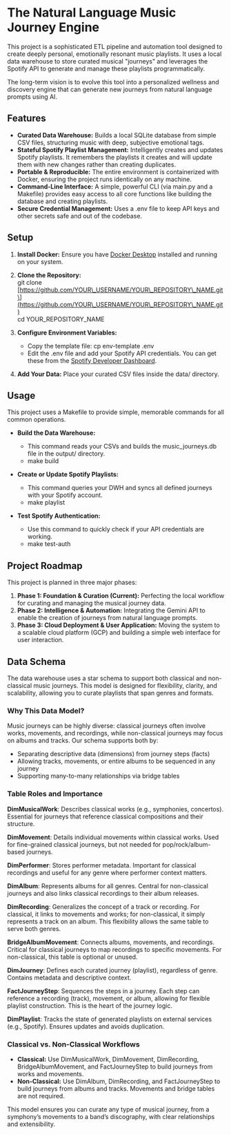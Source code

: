 # **The Natural Language Music Journey Engine**

This project is a sophisticated ETL pipeline and automation tool designed to create deeply personal, emotionally resonant music playlists. It uses a local data warehouse to store curated musical "journeys" and leverages the Spotify API to generate and manage these playlists programmatically.

The long-term vision is to evolve this tool into a personalized wellness and discovery engine that can generate new journeys from natural language prompts using AI.

## **Features**

* **Curated Data Warehouse:** Builds a local SQLite database from simple CSV files, structuring music with deep, subjective emotional tags.  
* **Stateful Spotify Playlist Management:** Intelligently creates and updates Spotify playlists. It remembers the playlists it creates and will update them with new changes rather than creating duplicates.  
* **Portable & Reproducible:** The entire environment is containerized with Docker, ensuring the project runs identically on any machine.  
* **Command-Line Interface:** A simple, powerful CLI (via main.py and a Makefile) provides easy access to all core functions like building the database and creating playlists.  
* **Secure Credential Management:** Uses a .env file to keep API keys and other secrets safe and out of the codebase.

## **Setup**

1. **Install Docker:** Ensure you have [Docker Desktop](https://www.docker.com/products/docker-desktop/) installed and running on your system.  
2. **Clone the Repository:**  
   git clone \[https://github.com/YOUR\_USERNAME/YOUR\_REPOSITORY\_NAME.git\](https://github.com/YOUR\_USERNAME/YOUR\_REPOSITORY\_NAME.git)  
   cd YOUR\_REPOSITORY\_NAME

3. **Configure Environment Variables:**  
   * Copy the template file: cp env-template .env  
   * Edit the .env file and add your Spotify API credentials. You can get these from the [Spotify Developer Dashboard](https://developer.spotify.com/dashboard/).  
4. **Add Your Data:** Place your curated CSV files inside the data/ directory.

## **Usage**

This project uses a Makefile to provide simple, memorable commands for all common operations.

* **Build the Data Warehouse:**  
  * This command reads your CSVs and builds the music\_journeys.db file in the output/ directory.  
  *   make build

* **Create or Update Spotify Playlists:**  
  * This command queries your DWH and syncs all defined journeys with your Spotify account.  
  *   make playlist

* **Test Spotify Authentication:**  
  * Use this command to quickly check if your API credentials are working.  
  *   make test-auth

## **Project Roadmap**

This project is planned in three major phases:

1. **Phase 1: Foundation & Curation (Current):** Perfecting the local workflow for curating and managing the musical journey data.  
2. **Phase 2: Intelligence & Automation:** Integrating the Gemini API to enable the creation of journeys from natural language prompts.  
3. **Phase 3: Cloud Deployment & User Application:** Moving the system to a scalable cloud platform (GCP) and building a simple web interface for user interaction.

## **Data Schema**

The data warehouse uses a star schema to support both classical and non-classical music journeys. This model is designed for flexibility, clarity, and scalability, allowing you to curate playlists that span genres and formats.

### **Why This Data Model?**
Music journeys can be highly diverse: classical journeys often involve works, movements, and recordings, while non-classical journeys may focus on albums and tracks. Our schema supports both by:
- Separating descriptive data (dimensions) from journey steps (facts)
- Allowing tracks, movements, or entire albums to be sequenced in any journey
- Supporting many-to-many relationships via bridge tables

### **Table Roles and Importance**

**DimMusicalWork**: Describes classical works (e.g., symphonies, concertos). Essential for journeys that reference classical compositions and their structure.

**DimMovement**: Details individual movements within classical works. Used for fine-grained classical journeys, but not needed for pop/rock/album-based journeys.

**DimPerformer**: Stores performer metadata. Important for classical recordings and useful for any genre where performer context matters.

**DimAlbum**: Represents albums for all genres. Central for non-classical journeys and also links classical recordings to their album releases.

**DimRecording**: Generalizes the concept of a track or recording. For classical, it links to movements and works; for non-classical, it simply represents a track on an album. This flexibility allows the same table to serve both genres.

**BridgeAlbumMovement**: Connects albums, movements, and recordings. Critical for classical journeys to map recordings to specific movements. For non-classical, this table is optional or unused.

**DimJourney**: Defines each curated journey (playlist), regardless of genre. Contains metadata and descriptive context.

**FactJourneyStep**: Sequences the steps in a journey. Each step can reference a recording (track), movement, or album, allowing for flexible playlist construction. This is the heart of the journey logic.

**DimPlaylist**: Tracks the state of generated playlists on external services (e.g., Spotify). Ensures updates and avoids duplication.

### **Classical vs. Non-Classical Workflows**
- **Classical:** Use DimMusicalWork, DimMovement, DimRecording, BridgeAlbumMovement, and FactJourneyStep to build journeys from works and movements.
- **Non-Classical:** Use DimAlbum, DimRecording, and FactJourneyStep to build journeys from albums and tracks. Movements and bridge tables are not required.

This model ensures you can curate any type of musical journey, from a symphony’s movements to a band’s discography, with clear relationships and extensibility.